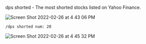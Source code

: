 dps shorted - The most shorted stocks listed on Yahoo Finance.

![Screen Shot 2022-02-26 at 4 43 06 PM](https://user-images.githubusercontent.com/85772166/155863645-1ab555c9-225b-4f0d-b53e-21e2007616ea.png)

```
/dps shorted num: 20
```

![Screen Shot 2022-02-26 at 4 45 32 PM](https://user-images.githubusercontent.com/85772166/155863682-3a39ae6e-b9e0-4911-b540-24fcb155bdc0.png)
